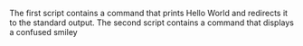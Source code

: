 The first script contains a command that prints Hello World and redirects it to the standard output.
The second script contains a command that displays a confused smiley
